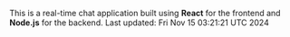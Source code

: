 This is a real-time chat application built using **React** for the frontend and **Node.js** for the backend.
Last updated: Fri Nov 15 03:21:21 UTC 2024
